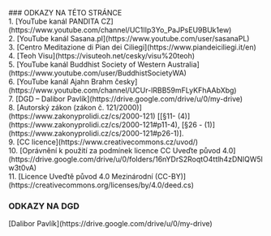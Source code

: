 <!-- prettier-ignore-start -->
<div id="anchor-odkazy" markdown="1" >
### ODKAZY NA TÉTO STRÁNCE
</div >
<div class="no-link-underline" markdown="1" >
<span>1.</span> [YouTube kanál PANDITA CZ](https://www.youtube.com/channel/UC1IIp3Yo_PaJPsEU9BUk1ew) <br>
<span>2.</span> [YouTube kanál Sasana.pl](https://www.youtube.com/user/sasanaPL) <br>
<span>3.</span> [Centro Meditazione di Pian dei Ciliegi](https://www.piandeiciliegi.it/en)<br>
<span>4.</span> [Teoh Visu](https://visuteoh.net/cesky/visu%20teoh)<br>
<span>5.</span> [YouTube kanál Buddhist Society of Western Australia](https://www.youtube.com/user/BuddhistSocietyWA)<br>
<span>6.</span> [YouTube kanál Ajahn Brahm česky](https://www.youtube.com/channel/UCUr-lRBB59mFLyKFhAAbXbg)<br>
<span>7.</span> [DGD – Dalibor Pavlík](https://drive.google.com/drive/u/0/my-drive) <br>
<span>8.</span> [Autorský zákon (zákon č. 121/2000)](https://www.zakonyprolidi.cz/cs/2000-121) [[§11- (4)](https://www.zakonyprolidi.cz/cs/2000-121#p11-4), [§26 - (1)](https://www.zakonyprolidi.cz/cs/2000-121#p26-1)].<br>
<span>9.</span> [CC licence](https://www.creativecommons.cz/uvod/) <br>
<span>10.</span> [Oprávnění k použití za podmínek licence CC Uveďte původ 4.0](https://drive.google.com/drive/u/0/folders/16nYDrS2RoqtO4ttlh4zDNIQW5lw3t0vA)<br>
<span>11.</span> [Licence Uveďtě původ 4.0 Mezinárodní (CC-BY)](https://creativecommons.org/licenses/by/4.0/deed.cs)<br>
</div>

### ODKAZY NA DGD

<div class="no-link-underline" markdown="1" >
[Dalibor Pavlík](https://drive.google.com/drive/u/0/my-drive)
</div>


<!-- prettier-ignore-end -->
